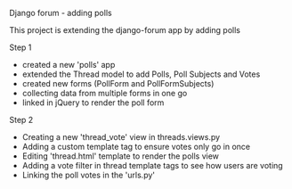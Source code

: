 Django forum - adding polls

This project is extending the django-forum app by adding polls

Step 1
- created a new 'polls' app
- extended the Thread model to add Polls, Poll Subjects and Votes
- created new forms (PollForm and PollFormSubjects)
- collecting data from multiple forms in one go
- linked in jQuery to render the poll form

Step 2
- Creating a new 'thread_vote' view in threads.views.py
- Adding a custom template tag to ensure votes only go in once
- Editing 'thread.html' template to render the polls view
- Adding a vote filter in thread template tags to see how users are voting
- Linking the poll votes in the 'urls.py'

